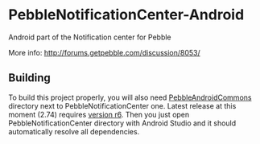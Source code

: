 PebbleNotificationCenter-Android
================================

Android part of the Notification center for Pebble

More info: http://forums.getpebble.com/discussion/8053/

## Building

To build this project properly, you will also need [PebbleAndroidCommons](https://github.com/matejdro/PebbleAndroidCommons) directory next to PebbleNotificationCenter one. Latest release at this moment (2.74) requires [version r6](https://github.com/matejdro/PebbleAndroidCommons/tree/r6). Then you just open PebbleNotificationCenter directory with Android Studio and it should automatically resolve all dependencies.